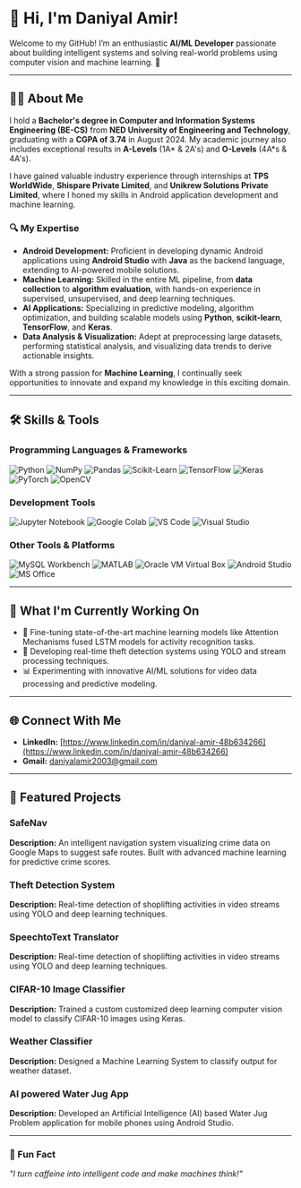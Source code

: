 # 👋 Hi, I'm Daniyal Amir! 

<p align="center">
  <alt="Daniyal Amir" width="200" />
</p>

Welcome to my GitHub! I’m an enthusiastic **AI/ML Developer** passionate about building intelligent systems and solving real-world problems using computer vision and machine learning. 🚀

---

## 👨‍💻 About Me

I hold a **Bachelor's degree in Computer and Information Systems Engineering (BE-CS)** from **NED University of Engineering and Technology**, graduating with a **CGPA of 3.74** in August 2024. My academic journey also includes exceptional results in **A-Levels** (1A* & 2A's) and **O-Levels** (4A*s & 4A's).

I have gained valuable industry experience through internships at **TPS WorldWide**, **Shispare Private Limited**, and **Unikrew Solutions Private Limited**, where I honed my skills in Android application development and machine learning.

### 🔍 My Expertise
- **Android Development:** Proficient in developing dynamic Android applications using **Android Studio** with **Java** as the backend language, extending to AI-powered mobile solutions.
- **Machine Learning:** Skilled in the entire ML pipeline, from **data collection** to **algorithm evaluation**, with hands-on experience in supervised, unsupervised, and deep learning techniques.
- **AI Applications:** Specializing in predictive modeling, algorithm optimization, and building scalable models using **Python**, **scikit-learn**, **TensorFlow**, and **Keras**.
- **Data Analysis & Visualization:** Adept at preprocessing large datasets, performing statistical analysis, and visualizing data trends to derive actionable insights.

With a strong passion for **Machine Learning**, I continually seek opportunities to innovate and expand my knowledge in this exciting domain.

---

## 🛠️ Skills & Tools

### **Programming Languages & Frameworks**
![Python](https://img.shields.io/badge/-Python-3776AB?logo=python&logoColor=white)
![NumPy](https://img.shields.io/badge/-NumPy-013243?logo=numpy&logoColor=white)
![Pandas](https://img.shields.io/badge/-Pandas-150458?logo=pandas&logoColor=white)
![Scikit-Learn](https://img.shields.io/badge/-Scikit--Learn-F7931E?logo=scikit-learn&logoColor=white)
![TensorFlow](https://img.shields.io/badge/-TensorFlow-FF6F00?logo=tensorflow&logoColor=white)
![Keras](https://img.shields.io/badge/-Keras-D00000?logo=keras&logoColor=white)
![PyTorch](https://img.shields.io/badge/-PyTorch-EE4C2C?logo=pytorch&logoColor=white)
![OpenCV](https://img.shields.io/badge/-OpenCV-5C3EE8?logo=opencv&logoColor=white)

### **Development Tools**
![Jupyter Notebook](https://img.shields.io/badge/-Jupyter%20Notebook-F37626?logo=jupyter&logoColor=white)
![Google Colab](https://img.shields.io/badge/-Google%20Colab-F9AB00?logo=google-colab&logoColor=white)
![VS Code](https://img.shields.io/badge/-VS%20Code-007ACC?logo=visual-studio-code&logoColor=white)
![Visual Studio](https://img.shields.io/badge/-Visual%20Studio-5C2D91?logo=visual-studio&logoColor=white)

### **Other Tools & Platforms**
![MySQL Workbench](https://img.shields.io/badge/-MySQL%20Workbench-4479A1?logo=mysql&logoColor=white)
![MATLAB](https://img.shields.io/badge/-MATLAB-0076A8?logo=mathworks&logoColor=white)
![Oracle VM Virtual Box](https://img.shields.io/badge/-Oracle%20VM%20VirtualBox-183A61?logo=virtualbox&logoColor=white)
![Android Studio](https://img.shields.io/badge/-Android%20Studio-3DDC84?logo=android-studio&logoColor=white)
![MS Office](https://img.shields.io/badge/-MS%20Office-D83B01?logo=microsoft-office&logoColor=white)

---

## 🌱 What I'm Currently Working On
- 🌟 Fine-tuning state-of-the-art machine learning models like Attention Mechanisms fused LSTM models for activity recognition tasks.
- 🎥 Developing real-time theft detection systems using YOLO and stream processing techniques.
- 📊 Experimenting with innovative AI/ML solutions for video data processing and predictive modeling.

---

## 🌐 Connect With Me

- **LinkedIn:** [https://www.linkedin.com/in/daniyal-amir-48b634266](https://www.linkedin.com/in/daniyal-amir-48b634266)
- **Gmail:** [daniyalamir2003@gmail.com](mailto:daniyalamir2003@gmail.com)

---

## 🎯 Featured Projects
### **SafeNav**
**Description:** An intelligent navigation system visualizing crime data on Google Maps to suggest safe routes. Built with advanced machine learning for predictive crime scores.

### **Theft Detection System**
**Description:** Real-time detection of shoplifting activities in video streams using YOLO and deep learning techniques.

### **SpeechtoText Translator**
**Description:** Real-time detection of shoplifting activities in video streams using YOLO and deep learning techniques.

### **CIFAR-10 Image Classifier**
**Description:** Trained a custom customized deep learning computer vision model to classify CIFAR-10 images using Keras.

### **Weather Classifier**
**Description:** Designed a Machine Learning System to classify output for weather dataset.

### **AI powered Water Jug App**
**Description:**  Developed an Artificial Intelligence (AI) based Water Jug Problem application for mobile phones using Android Studio.

---

### 📝 Fun Fact
_"I turn caffeine into intelligent code and make machines think!"_
